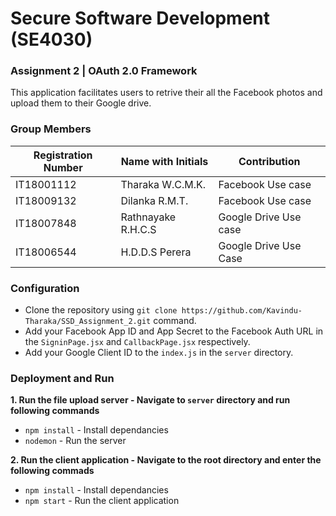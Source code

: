 # Secure Software Development (SE4030)
### Assignment 2 | OAuth 2.0 Framework
This application facilitates users to retrive their all the Facebook photos and upload them to their Google drive.

### Group Members

|**Registration Number**	|**Name with Initials**	|**Contribution**	|
|-------------------|-------------------|---------------|
|IT18001112	|Tharaka W.C.M.K.	| Facebook Use case	|
|IT18009132	|Dilanka R.M.T.	| Facebook Use case	|
|IT18007848	|Rathnayake R.H.C.S	| Google Drive Use case	|
|IT18006544	|H.D.D.S Perera	|	Google Drive Use Case |

### Configuration
* Clone the repository using `git clone https://github.com/Kavindu-Tharaka/SSD_Assignment_2.git` command.
* Add your Facebook App ID and App Secret to the Facebook Auth URL in the `SigninPage.jsx` and `CallbackPage.jsx` respectively.
* Add your Google Client ID to the `index.js` in the `server` directory.

### Deployment and Run
**1. Run the file upload server - Navigate to `server` directory and run following commands**
* `npm install` - Install dependancies
* `nodemon` - Run the server

**2. Run the client application - Navigate to the root directory and enter the following commads**
* `npm install` - Install dependancies
* `npm start` - Run the client application
